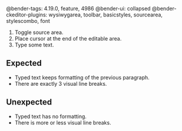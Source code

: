 @bender-tags: 4.19.0, feature, 4986
@bender-ui: collapsed
@bender-ckeditor-plugins: wysiwygarea, toolbar, basicstyles, sourcearea, stylescombo, font

1. Toggle source area.
1. Place cursor at the end of the editable area.
1. Type some text.

## Expected

* Typed text keeps formatting of the previous paragraph.
* There are exactly 3 visual line breaks.

## Unexpected

* Typed text has no formatting.
* There is more or less visual line breaks.
